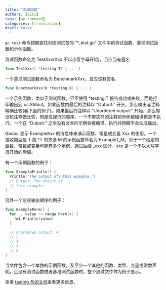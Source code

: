 ```yaml
---
title: "测试函数"
authors: [kiki]
tags: [go-command]
categories: [translation]
draft: false
---
```


`go test` 命令预期查找对应测试包的 “*_test.go” 文件中的测试函数、基准测试函数和示例函数。

测试函数命名为 TestXxx(Xxx 不以小写字母开始)，且应当有签名

```go
func TestXxx(t *testing.T) { ... }
```

一个基准测试函数命名为 BenchmarkXxx，且应该有签名

```go
func BenchmarkXxx(b *testing.B) { ... }
```

一个示例函数，类似于测试函数，但不使用 *testing.T 报告成功或失败，而是打印输出到 os.Stdout。如果函数内最后的注释以 “Output:” 开头，那么输出与注释精确比较(看下面的例子)。如果最后的注释以 “Unordered output:” 开始，那么输出和注释做比较，但是忽视行的顺序。一个不带这样的注释的示例被编译但是不执行。一个在 “Output:” 之后没有文本的示例会被编译、执行并预期不会生成输出。

Godoc 显示 ExampleXxx 的消息体来演示函数、常量或变量 Xxx 的使用。一个接收类型是 T 或 *T 的方法 M 的示例函数命名为 ExampleT_M。对于一个给定的函数、常数或变量可能有多个示例，通过后缀 _xxx 区分，xxx 是一个不以大写字母开始的后缀。

有一个示例函数的例子：

```go
func ExamplePrintln() {
  Println("The output of\nthis example.")
  // Output: The output of
  // this example.
}
```

另外一个忽视输出顺序的例子：

```go
func ExamplePerm() {
  for _, value := range Perm(4) {
    fmt.Println(value)
  }

  // Unordered output: 4
  // 2
  // 1
  // 3
  // 0
}
```

当文件包含一个单独的示例函数，及至少一个其他的函数、类型、变量或常数声明，且没有测试函数或者基准测试函数时，整个测试文件作为例子显示。

查看 [testing 包的文档](../wiki/golangpkg/testing.md)查看更多信息。
